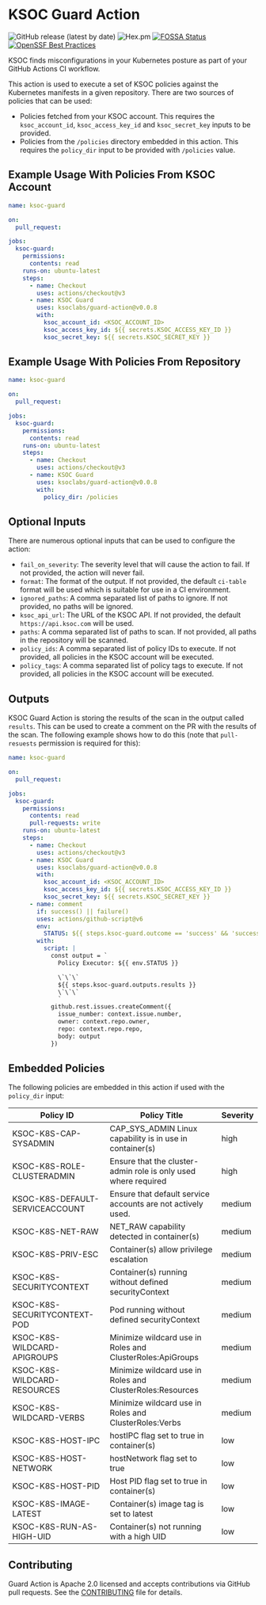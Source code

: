 # KSOC Guard Action

![GitHub release (latest by date)](https://img.shields.io/github/v/release/ksoclabs/guard-action)
![Hex.pm](https://img.shields.io/hexpm/l/apa)
[![FOSSA Status](https://app.fossa.com/api/projects/git%2Bgithub.com%2Fksoclabs%2Fguard-action.svg?type=shield)](https://app.fossa.com/projects/git%2Bgithub.com%2Fksoclabs%2Fguard-action?ref=badge_shield)
[![OpenSSF Best Practices](https://bestpractices.coreinfrastructure.org/projects/7290/badge)](https://bestpractices.coreinfrastructure.org/projects/7290)

KSOC finds misconfigurations in your Kubernetes posture as part of your GitHub Actions CI workflow.

This action is used to execute a set of KSOC policies against the Kubernetes manifests in a given repository. There are two sources of policies that can be used:

- Policies fetched from your KSOC account. This requires the `ksoc_account_id`, `ksoc_access_key_id` and `ksoc_secret_key` inputs to be provided.
- Policies from the `/policies` directory embedded in this action. This requires the `policy_dir` input to be provided with `/policies` value.

## Example Usage With Policies From KSOC Account

```yaml
name: ksoc-guard

on:
  pull_request:

jobs:
  ksoc-guard:
    permissions:
      contents: read
    runs-on: ubuntu-latest
    steps:
      - name: Checkout
        uses: actions/checkout@v3
      - name: KSOC Guard
        uses: ksoclabs/guard-action@v0.0.8
        with:
          ksoc_account_id: <KSOC_ACCOUNT_ID>
          ksoc_access_key_id: ${{ secrets.KSOC_ACCESS_KEY_ID }}
          ksoc_secret_key: ${{ secrets.KSOC_SECRET_KEY }}
```

## Example Usage With Policies From Repository

```yaml
name: ksoc-guard

on:
  pull_request:

jobs:
  ksoc-guard:
    permissions:
      contents: read
    runs-on: ubuntu-latest
    steps:
      - name: Checkout
        uses: actions/checkout@v3
      - name: KSOC Guard
        uses: ksoclabs/guard-action@v0.0.8
        with:
          policy_dir: /policies
```

## Optional Inputs

There are numerous optional inputs that can be used to configure the action:
- `fail_on_severity`: The severity level that will cause the action to fail. If not provided, the action will never fail.
- `format`: The format of the output. If not provided, the default `ci-table` format will be used which is suitable for use in a CI environment.
- `ignored_paths`: A comma separated list of paths to ignore. If not provided, no paths will be ignored.
- `ksoc_api_url`: The URL of the KSOC API. If not provided, the default `https://api.ksoc.com` will be used.
- `paths`: A comma separated list of paths to scan. If not provided, all paths in the repository will be scanned.
- `policy_ids`: A comma separated list of policy IDs to execute. If not provided, all policies in the KSOC account will be executed.
- `policy_tags`: A comma separated list of policy tags to execute. If not provided, all policies in the KSOC account will be executed.

## Outputs

KSOC Guard Action is storing the results of the scan in the output called `results`. This can be used to create a comment on the PR with the results of the scan. The following example shows how to do this (note that `pull-resuests` permission is required for this):

```yaml
name: ksoc-guard

on:
  pull_request:

jobs:
  ksoc-guard:
    permissions:
      contents: read
      pull-requests: write
    runs-on: ubuntu-latest
    steps:
      - name: Checkout
        uses: actions/checkout@v3
      - name: KSOC Guard
        uses: ksoclabs/guard-action@v0.0.8
        with:
          ksoc_account_id: <KSOC_ACCOUNT_ID>
          ksoc_access_key_id: ${{ secrets.KSOC_ACCESS_KEY_ID }}
          ksoc_secret_key: ${{ secrets.KSOC_SECRET_KEY }}
      - name: comment
        if: success() || failure()
        uses: actions/github-script@v6
        env:
          STATUS: ${{ steps.ksoc-guard.outcome == 'success' && 'success ✅' || 'failure ❌' }}
        with:
          script: |
            const output = `
              Policy Executor: ${{ env.STATUS }}

              \`\`\`
              ${{ steps.ksoc-guard.outputs.results }}
              \`\`\`
              `
            github.rest.issues.createComment({
              issue_number: context.issue.number,
              owner: context.repo.owner,
              repo: context.repo.repo,
              body: output
            })
```

## Embedded Policies

The following policies are embedded in this action if used with the `policy_dir` input:

| Policy ID                       | Policy Title                                                   | Severity |
|---------------------------------|----------------------------------------------------------------|----------|
| KSOC-K8S-CAP-SYSADMIN           | CAP_SYS_ADMIN Linux capability is in use in container(s)       | high     |
| KSOC-K8S-ROLE-CLUSTERADMIN      | Ensure that the cluster-admin role is only used where required | high     |
| KSOC-K8S-DEFAULT-SERVICEACCOUNT | Ensure that default service accounts are not actively used.    | medium   |
| KSOC-K8S-NET-RAW                | NET_RAW capability detected in container(s)                    | medium   |
| KSOC-K8S-PRIV-ESC               | Container(s) allow privilege escalation                        | medium   |
| KSOC-K8S-SECURITYCONTEXT        | Container(s) running without defined securityContext           | medium   |
| KSOC-K8S-SECURITYCONTEXT-POD    | Pod running without defined securityContext                    | medium   |
| KSOC-K8S-WILDCARD-APIGROUPS     | Minimize wildcard use in Roles and ClusterRoles:ApiGroups      | medium   |
| KSOC-K8S-WILDCARD-RESOURCES     | Minimize wildcard use in Roles and ClusterRoles:Resources      | medium   |
| KSOC-K8S-WILDCARD-VERBS         | Minimize wildcard use in Roles and ClusterRoles:Verbs          | medium   |
| KSOC-K8S-HOST-IPC               | hostIPC flag set to true in container(s)                       | low      |
| KSOC-K8S-HOST-NETWORK           | hostNetwork flag set to true                                   | low      |
| KSOC-K8S-HOST-PID               | Host PID flag set to true in container(s)                      | low      |
| KSOC-K8S-IMAGE-LATEST           | Container(s) image tag is set to latest                        | low      |
| KSOC-K8S-RUN-AS-HIGH-UID        | Container(s) not running with a high UID                       | low      |

## Contributing

Guard Action is Apache 2.0 licensed and accepts contributions via GitHub pull requests. See the [CONTRIBUTING](CONTRIBUTING.md) file for details.

